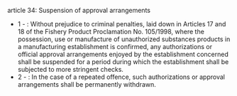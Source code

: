 article 34: Suspension of approval arrangements

<ul>
			<li>1 - : Without prejudice to criminal penalties, laid down in Articles 17 and 18 of the Fishery Product Proclamation No. 105&#x2F;1998, where the possession, use or manufacture of unauthorized substances products in a manufacturing establishment is confirmed, any authorizations or official approval arrangements enjoyed by the establishment concerned shall be suspended for a period during which the establishment shall be subjected to more stringent checks.<ul>
			</ul></li>			<li>2 - : In the case of a repeated offence, such authorizations or approval arrangements shall be permanently withdrawn.<ul>
			</ul></li></ul>